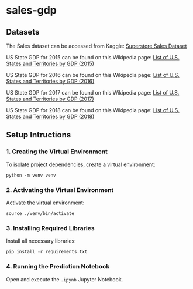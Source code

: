 # sales-gdp


## Datasets
The Sales dataset can be accessed from Kaggle: [Superstore Sales Dataset](https://www.kaggle.com/datasets/rohitsahoo/sales-forecasting)

US State GDP for 2015 can be found on this Wikipedia page: [List of U.S. States and Territories by GDP (2015)](https://en.wikipedia.org/w/index.php?title=List_of_U.S._states_and_territories_by_GDP&oldid=724337497)

US State GDP for 2016 can be found on this Wikipedia page: [List of U.S. States and Territories by GDP (2016)](https://en.wikipedia.org/w/index.php?title=List_of_U.S._states_and_territories_by_GDP&oldid=818507395)

US State GDP for 2017 can be found on this Wikipedia page: [List of U.S. States and Territories by GDP (2017)](https://en.wikipedia.org/w/index.php?title=List_of_U.S._states_and_territories_by_GDP&oldid=891183538)

US State GDP for 2018 can be found on this Wikipedia page: [List of U.S. States and Territories by GDP (2018)](https://en.wikipedia.org/w/index.php?title=List_of_U.S._states_and_territories_by_GDP&oldid=928295770)

## Setup Intructions

### 1. Creating the Virtual Environment

To isolate project dependencies, create a virtual environment:

```
python -m venv venv
```

### 2. Activating the Virtual Environment

Activate the virtual environment:

```
source ./venv/bin/activate
```

### 3. Installing Required Libraries

Install all necessary libraries:

```
pip install -r requirements.txt
```

### 4. Running the Prediction Notebook

Open and execute the `.ipynb` Jupyter Notebook.
